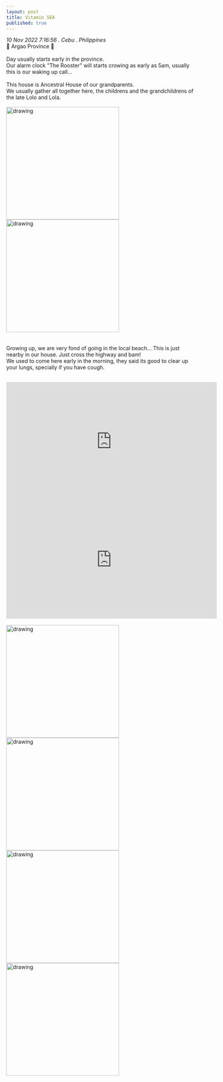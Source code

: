 ```yaml
---
layout: post
title: Vitamin SEA
published: true
---
```

_10 Nov 2022 7:16:56 . Cebu . Philippines_
<br>
📍 Argao Province 📍
<br>
<br>
Day usually starts early in the province.
<br>
Our alarm clock "The Rooster" will starts crowing as early as 5am, usually this is our waking up call...
<br>
<br>
This house is Ancestral House of our grandparents.
<br>
We usually gather all together here, the childrens and the grandchildrens of the late Lolo and Lola.
<br>
<br>
<img src="https://drive.google.com/uc?export=view&id=1Xi6uTS8zm2nLl-h-WkbD3Yv3tkWf_jlx" alt="drawing" width="300"/> <img src="https://drive.google.com/uc?export=view&id=1kPrXMAz6cbkTUYMq78dvRDbf7gM1QMdx" alt="drawing" width="300"/>
<br>
<br>
<br>
Growing up, we are very fond of going in the local beach... This is just nearby in our house. Just cross the highway and bam! 
<br>
We used to come here early in the morning, they said its good to clear up your lungs, specially if you have cough.
<br>
<br>
<iframe width="560" height="315"
src="https://www.youtube.com/embed/9DQKQm5ZNVo"
frameborder="0" 
allow="accelerometer; autoplay; encrypted-media; gyroscope; picture-in-picture" 
allowfullscreen></iframe>
<br>
<iframe width="560" height="315"
src="https://www.youtube.com/embed/xqZZpKpE86Q"
frameborder="0" 
allow="accelerometer; autoplay; encrypted-media; gyroscope; picture-in-picture" 
allowfullscreen></iframe>
<br>
<br>
<img src="https://drive.google.com/uc?export=view&id=1zWzPiFTvSSWuqnYT4P7XkawQpDJqjLDi" alt="drawing" width="300"/> <img src="https://drive.google.com/uc?export=view&id=1odbspest2cgWdZnCnWKypOTGMXDLc7vA" alt="drawing" width="300"/>
<br>
<img src="https://drive.google.com/uc?export=view&id=1rLXPojxSRk9eSrbx1Qn5qS_6H3-nfWJD" alt="drawing" width="300"/> <img src="https://drive.google.com/uc?export=view&id=1rLXPojxSRk9eSrbx1Qn5qS_6H3-nfWJD" alt="drawing" width="300"/>

